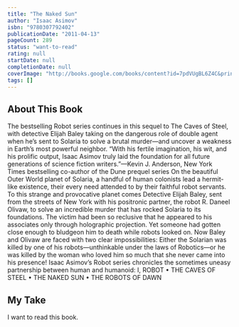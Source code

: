 ```yaml
---
title: "The Naked Sun"
author: "Isaac Asimov"
isbn: "9780307792402"
publicationDate: "2011-04-13"
pageCount: 289
status: "want-to-read"
rating: null
startDate: null
completionDate: null
coverImage: "http://books.google.com/books/content?id=7pdVUgBL6Z4C&printsec=frontcover&img=1&zoom=1&edge=curl&source=gbs_api"
tags: []
---
```


## About This Book

The bestselling Robot series continues in this sequel to The Caves of Steel, with detective Elijah Baley taking on the dangerous role of double agent when he’s sent to Solaria to solve a brutal murder—and uncover a weakness in Earth’s most powerful neighbor. “With his fertile imagination, his wit, and his prolific output, Isaac Asimov truly laid the foundation for all future generations of science fiction writers.”—Kevin J. Anderson, New York Times bestselling co-author of the Dune prequel series On the beautiful Outer World planet of Solaria, a handful of human colonists lead a hermit-like existence, their every need attended to by their faithful robot servants. To this strange and provocative planet comes Detective Elijah Baley, sent from the streets of New York with his positronic partner, the robot R. Daneel Olivaw, to solve an incredible murder that has rocked Solaria to its foundations. The victim had been so reclusive that he appeared to his associates only through holographic projection. Yet someone had gotten close enough to bludgeon him to death while robots looked on. Now Baley and Olivaw are faced with two clear impossibilities: Either the Solarian was killed by one of his robots—unthinkable under the laws of Robotics—or he was killed by the woman who loved him so much that she never came into his presence! Isaac Asimov’s Robot series chronicles the sometimes uneasy partnership between human and humanoid: I, ROBOT • THE CAVES OF STEEL • THE NAKED SUN • THE ROBOTS OF DAWN

## My Take

I want to read this book.
